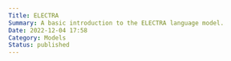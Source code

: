 ```yaml
---
Title: ELECTRA
Summary: A basic introduction to the ELECTRA language model.
Date: 2022-12-04 17:58
Category: Models
Status: published
---
```


